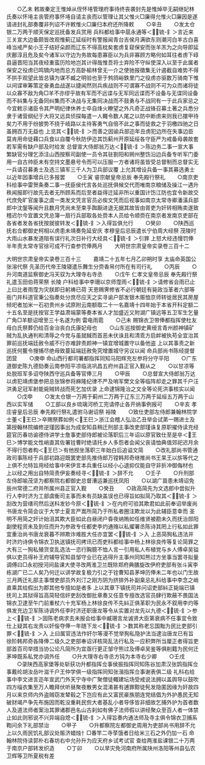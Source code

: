 <!-- { "loadSidebar": true } -->
　　○乙未  敕故秦定王惟焯从侄怀埢管理府事待终丧袭封先是惟焯卒无嗣继妃林氏奏以怀埢主丧管府事怀埢自请主丧而以管理让其父惟火□廉得允惟火□廉因是遂请进封礼部奏覆非列诏不许敕惟火□廉归本府还所降敕
　　○辛丑
　　○发太仓银二万两于顺天保定巡抚备发兵赏用  兵科都给事中扈永通等＜锍-釒＞言近来三关宣大边备颇皆改观惟蓟辽延绥时有警报闻青台吉侯月满欲东则潮河白羊古白喜峰当戒严矣小王子结好朵颜而辽东不得高枕矣套虏复窥保安而张羊羔为之向导即延庆鄜淳且危及矣今诸军以守边为务故每患寡臣以为兵非寡顾方略何如耳往者虏下崞县逼晋阳当其夜经重蛮历险地岂其计得哉惟吾将士弃险不守纵使深入以至于此属者保安之役虏已鸣镝内地而总方高卧榆林曾无一介之使驰报徵集无计遏截自难势不得不拱手观望此皆总镇为谋不臧之明验也至于鹁鸽峪鉄里门之役虏亦驱数万骑南下惟以间谍审筹策定奋勇血战遂以捷闻然则兵疾战则不可谓寡不战则不可为众而诸将徒以众寡不敌为角□羊不亦缪乎故有军而不远谍与无军同远谍而不设备与无谍同设备而不紏集与无备同纠集而不决战与无集同决战而不鼓勇与不战同有一于此兵家忌之今宜敕示诸臣令其严明纪律休养士卒自烽火瞭望之外凡奇正战锋召募土著之兵悉分隶于诸营纲纪于大将又远具侦探每遣一人輙令数人尾之以防中断虏来则我已擐甲待矣力不用于纷披势不挠于岐路以主待客勇气自倍不此之事而徒救之于羽檄四驰之日虽拥百万无益也  上览其＜锍-釒＞而善之因谕兵部迩年丑虏犯边所在失事边臣莫肯用命徒藉口兵食以自覆今秋防伊迩其饬蓟州开原延绥各守臣严为戒备毋袭故套若军需有缺户部及时给发  总督宣大侍郎翁万达＜锍-釒＞陈边务二事一宣大事繁缺官分理乞添注山西按察司副使一员令其驻劄阳和朔州整饬沿边兵备专听军门委用一自古帅臣未有空持文墨悬号令而可以压服一方者诸将虽皆受总督制而总督实无一兵请召募勇士及选三镇军三千人为卫兵部议覆  上允其增设兵备一事其募选勇士以近年因事增兵已多报罢
　　○壬寅  睿宗献皇帝忌辰  奉先殿行祭礼
　　○南京吏科给事中雷贺条奏二事一抚臣侯代言各处巡抚俱候交代而唯南京粮储及操江一遇升秩闻报即行故先去者无所顾系而后至者益得迁延非所以重国计饬江防也宜令新故交代庶免旷官废事之虞一类发文凭言官员必俟文凭而后视事如南京太常寺卿潘潢兵部郎中沈鎜等闻升且数月凭尚未至束手踟蹰进退无据其故皆由胥吏为奸转相贿卖遂致稽迟尔今宜置文凭总簿一扇行兵部取各处赍本人员给令顺赍在南京者发南京吏部在各省者发各省抚按就彼转发＜锍-釒＞入得旨俱允行
　　○癸卯
　　○陕西巡抚右佥都御史柯相以虏患未靖奏免延安庆  孝穆皇后忌辰遣长宁伯周大经祭  茂陵时大雨山水暴发道阻有误行礼次日补行大经具＜锍-釒＞引罪  上怒大经违慢罚俸半年责太常寺官徐可成不行查参罚俸两月
　　大明世宗肃皇帝实录卷三百十二


大明世宗肃皇帝实录卷三百十三
　　嘉靖二十五年七月乙卯朔时享  太庙命英国公张溶代祭  先圣历代帝王陵寝遣乐舞生分赍香帛付所在有司行礼
　　○丙辰
　　○升河南道监察御史冯天驭为大理寺右寺丞
　　○戊午  仁孝文皇帝忌辰  奉先殿行祭礼遣玉田伯蒋荣祭  长陵  户科给事中李珊以京师霪雨＜锍-釒＞请修省会雨已止  上曰比者雨霪为灾朕即日躬祷已荷  天恩赐霁修省不必行朝廷有毙政当革者六部等衙门并科道官秉公指奏处分庶尽应天之实寻谕户部发银木赈恤京师转徙居民其房屋倾圯者加米一石初贵州乡试原附云南额取二十一名嘉靖十四年始于本省开科定额二十五名至是抚按官王学益肃端蒙等奏本省人才加盛近又附湖广镇远等五卫军生乞量广角□羊额诏增至三十名遂为例  雷电雨雹
　　○己未  赐锦衣卫带俸都指挥使杜友母白氏祭葬仍给百金治丧白氏康妃母也
　　○山东巡按御史黄绶言青州颜神镇矿贼为乱执通判和清辱之今党与虽就馘而首恶未伏诛且和清乖方启衅被执苟全宜治其罪前巡抚端廷赦令威不行亦难辞责颜神一镇宜增城置守以备他盗  上以其事责之新巡抚何鳌令搜捕尽绝毋致蔓延端廷赦免究增置城守另议以闻  命兵部尚书陈经提督团营
　　○庚申  命山西行都司署都指挥同知马阳辉充左参将分守平阳
　　○广东道御史陈九德劾奏云南参阳平凉临洮巩昌五府州县正官入觐从之
　　○以甘凉等处脱班军多诏夺陕西守巡兵备等官俸三月
　　○甲辰
　　○总督宣大侍郎翁万达以虏犯靖虏堡参把总张锦参将麻隆纪律不严及哨军樊文全等临阵却走之罪其千户汪洪勇足冠军射能毙贼转战而死乞加优录  上命逮锦隆治之文全等论死洪事核实以闻
　　○戊申
　　○发太仓银一万两于蓟州二万两于辽东三万两于延绥五万两于山西以实军储
　　○工部以良乡琉璃河桥工完请停止各开纳事例报可
　　○辛亥  孝庄睿皇后忌辰  奉先殿行祭礼遣驸马谢诏祭  裕陵
　　○致仕吏部左侍郎兼翰林院学士董＜王巳＞卒赐祭葬如例＜王巳＞浙江会稽人弘治乙丑举会试苐一赐进士及第授翰林院编修逆瑾因事出为成安知县稍迁刑部主事改吏部瑾诛复原职擢侍读充经筵官历春坊谕德侍讲学士詹事吏部侍郎被论落职后三年诏以原官致仕至是卒＜王巳＞博学能文性峭直其佐署铨曹时绝请托乡人多怨者会闻父丧请恤典值郊祀迟月余不得行怨者构＜王巳＞有他觊坐落职三年始白后追谥文简
　　○改礼部尚书管通政司事陈经于兵部初路迎既罢吏部先推侍郎万镗韩邦奇继推尚书王杲王以旂等代之  上俱不允特旨用经给事中宋伊言本兵重任以经小心退抑仅能自守非折冲御侮材也  上以经之用出自特简责伊妄奏经寻＜锍-釒＞辞不允
　　○壬子
　　○升刑部左侍郎喻茂坚为都察院右都御史总督漕运兼巡抚凤阳
　　○以湖广苗患未靖诏免辰州常德二府并所属州县正官入觐
　　○癸丑
　　○政高简先为文选郎中尝拟升行人李时济为工部虞衡司主事而未有员缺盖误也已得旨如拟简乃取其＜锍-釒＞刮改为营缮司然后送科发钞今原＜锍-釒＞在内府可验其欺君如此前奉诏举废尚书唐龙令简会议于大学士夏言严嵩所简乃于所私者圈注欺龙以为此辅臣意幸而  圣明不用简之奸计始沮其欺大臣如此白昼闭户昏夜纳贿如任维贤被勘未久而抚治郧阳副使程资未及到任而升为参政专任都吏李灼通赂以私擢署丞陈诗其罔上行私如此罪宜重治尚书唐龙衰暮不辨欺诈难胜大任亦宜罢＜锍-釒＞入  上恶简狥私违法并时济灼诗俱令锦衣卫执送镇抚司拷讯已而吏科都给事中杨上林徐良传等复论简罪之大有三一狥私殖货变乱选法一恣行胸臆不恤人言一引用私人布植党与乡人傅卓吴镒俱以吏员得补王府辅导官知县邹守业已在逃得升主事州同知熊过方坐事当罢寻拟量调傅曰□永初授河间盐课大使寻改两淮卫兰既除郑府典膳旋改伊府吏部有张斗寅李栋湖广已二人矣乃何迁以讲学故复极力引之于铨曹知县茅坤历俸未二年也以门生故三月两迁礼部主事憎吏部员外刘汀之刚方阴为挤排外补副臬忌礼科给事中李念之峭直乘其给假出为郡其他专擅如是者多  上以其章下镇抚司并问诏吏部紏正毙端已镇抚司上其狱得旨高简轻信奸吏刮改御批章奏又任意专擅改选官员肆行欺蔽不畏国法锦衣卫逮至午门前重杖六十充军杨上林徐良传不先紏正俱革职为民永不叙用李灼等俱发充边卫军陈诗调外任李时济还职唐龙等令从实置对龙先以九德＜锍-釒＞参上＜锍-釒＞固陈老病求去未报会给事中臧珊言龙诚贤大臣第衰病不任事宜令致仕上疑其右龙责以奸侫夺俸一年随下龙＜锍-釒＞数其称老忘国黜为民比吏部引罪＜锍-釒＞入  上曰属官违法作奸尔等漫不觉举狥私隐护法当逮治唐龙已有旨徐阶韩邦奇各降俸二级久之吏部奉诏详核简乱法行私及一应积弊所当厘正者得旨吏部首百司举措当协公论凡简所为宜亟行更正邹守熊过及傅卓吴鉴等俱削籍为民何迁茅坤既系私党亦调外任
　　○升大理寺右寺丞方钝为本寺右少卿
　　○壬戌
　　○录陕西高家堡等处斩获功升都指挥佥事侯振指挥同知陈谷加肃汉张鹍指挥佥事戴纶胡汝岳叶滋千户王仲学俱一级指挥同知张湝指挥佥事谢表俱二级  礼科右给事中李文进言迩年宣武门外天宁寺中广聚僧徒輙建坛场受戒说法拥以盖舆导以鼓吹四方缁衣集至万人瞻拜伏听昼聚夜散男女混淆甚有逋罪黥徒髡发隐匿因缘为奸故四月以来京师内外盗贼窃发辇毂之下岂应有此又富民豪族朋连党结倡为外护愚民无知破财竭产争先布施因而乾没重耗民赀大者基乱小者导侈皆非细故乞捕外护为首者数人及道法师者案治其罪诸郡邑名山古刹如有佛子法师假以讲经聚众至百人者一体禁止如此则邪说不兴异端自熄＜锍-釒＞入得旨奏内通法师及寺主俱令锦衣卫捕系鞫问余下礼部禁治
　　○甲子
　　○升都察院左都御史周用为吏部尚书用辞不允  上以久雨民饥礼部议处赈济蜡烛忄□番竿二寺莩饿者日给米三石之外仍加一石  命翰林院侍读郭朴右春坊右中允孙升为应天府乡试考试官  查给两淮盐课银二十万两于南京户部转发织造
　　○丁卯
　　○以旱灾免河南府所属陕州洛阳等州县弘农卫辉等卫所夏税有差
